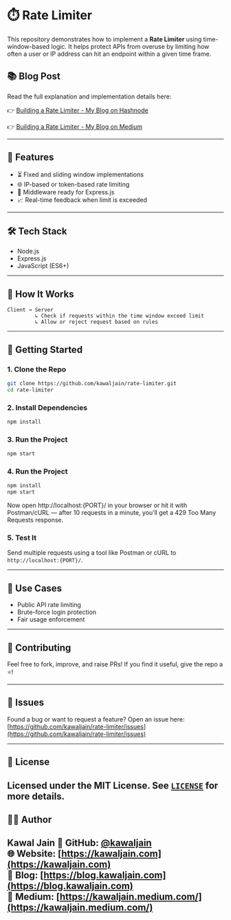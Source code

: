 # ⏱️ Rate Limiter

This repository demonstrates how to implement a **Rate Limiter** using time-window-based logic. It helps protect APIs from overuse by limiting how often a user or IP address can hit an endpoint within a given time frame.

## 📚 Blog Post

Read the full explanation and implementation details here:  

👉 [Building a Rate Limiter - My Blog on Hashnode](https://blog.kawaljain.com/building-a-scalable-chat-app)

👉 [Building a Rate Limiter - My Blog on Medium](https://kawaljain.medium.com/building-a-scalable-chat-app-9fabdab2bd45)


---

## 🚀 Features

- ⏳ Fixed and sliding window implementations
- 🌐 IP-based or token-based rate limiting
- 🔐 Middleware ready for Express.js
- 📈 Real-time feedback when limit is exceeded

---

## 🛠️ Tech Stack

- Node.js
- Express.js
- JavaScript (ES6+)

---

## 🧪 How It Works

```text
Client → Server
         ↳ Check if requests within the time window exceed limit
         ↳ Allow or reject request based on rules
````

---

## 🏁 Getting Started

### 1. Clone the Repo

```bash
git clone https://github.com/kawaljain/rate-limiter.git
cd rate-limiter
```

### 2. Install Dependencies

```bash
npm install
```

### 3. Run the Project

```bash
npm start
```

### 4. Run the Project

```bash
npm install
npm start

```
Now open http://localhost:{PORT}/ in your browser or hit it with Postman/cURL — after 10 requests in a minute, you’ll get a 429 Too Many Requests response.

### 5. Test It

Send multiple requests using a tool like Postman or cURL to `http://localhost:{PORT}/`.

---

## 📌 Use Cases

* Public API rate limiting
* Brute-force login protection
* Fair usage enforcement

---

## 🙌 Contributing

Feel free to fork, improve, and raise PRs!
If you find it useful, give the repo a ⭐️!

---

## 🐛 Issues

Found a bug or want to request a feature?
Open an issue here: [https://github.com/kawaljain/rate-limiter/issues](https://github.com/kawaljain/rate-limiter/issues)

---

## 📄 License

Licensed under the **MIT License**. See [`LICENSE`](./LICENSE) for more details.
---

## 🧑‍💻 Author

**Kawal Jain**
🔗 GitHub: [@kawaljain](https://github.com/kawaljain)  
🌐 Website: [https://kawaljain.com](https://kawaljain.com)  
📝 Blog: [https://blog.kawaljain.com](https://blog.kawaljain.com)  
📝 Medium: [https://kawaljain.medium.com/](https://kawaljain.medium.com/)  
---



